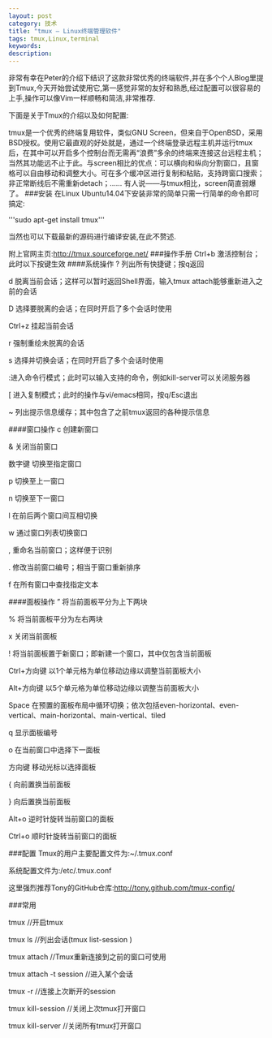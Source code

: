 ```yaml
---
layout: post
category: 技术
title: "tmux – Linux终端管理软件"
tags: tmux,Linux,terminal
keywords:
description:
---
```


非常有幸在Peter的介绍下结识了这款非常优秀的终端软件,并在多个个人Blog里提到Tmux,今天开始尝试使用它,第一感觉非常的友好和熟悉,经过配置可以很容易的上手,操作可以像Vim一样顺畅和简洁,非常推荐.


下面是关于Tmux的介绍以及如何配置:

tmux是一个优秀的终端复用软件，类似GNU Screen，但来自于OpenBSD，采用BSD授权。使用它最直观的好处就是，通过一个终端登录远程主机并运行tmux后，在其中可以开启多个控制台而无需再“浪费”多余的终端来连接这台远程主机；当然其功能远不止于此。与screen相比的优点：可以横向和纵向分割窗口，且窗格可以自由移动和调整大小。可在多个缓冲区进行复制和粘贴，支持跨窗口搜索；非正常断线后不需重新detach；…… 有人说——与tmux相比，screen简直弱爆了。
###安装
在Linux Ubuntu14.04下安装非常的简单只需一行简单的命令即可搞定:

'''sudo apt-get install tmux'''

当然也可以下载最新的源码进行编译安装,在此不赘述.

附上官网主页:<http://tmux.sourceforge.net/>
###操作手册
Ctrl+b  激活控制台；此时以下按键生效
####系统操作
? 列出所有快捷键；按q返回

d 脱离当前会话；这样可以暂时返回Shell界面，输入tmux attach能够重新进入之前的会话

D 选择要脱离的会话；在同时开启了多个会话时使用

Ctrl+z  挂起当前会话

r 强制重绘未脱离的会话

s 选择并切换会话；在同时开启了多个会话时使用

:进入命令行模式；此时可以输入支持的命令，例如kill-server可以关闭服务器

[ 进入复制模式；此时的操作与vi/emacs相同，按q/Esc退出

~ 列出提示信息缓存；其中包含了之前tmux返回的各种提示信息

####窗口操作
c 创建新窗口

& 关闭当前窗口

数字键  切换至指定窗口

p 切换至上一窗口

n 切换至下一窗口

l 在前后两个窗口间互相切换

w 通过窗口列表切换窗口

, 重命名当前窗口；这样便于识别

. 修改当前窗口编号；相当于窗口重新排序

f 在所有窗口中查找指定文本

####面板操作
” 将当前面板平分为上下两块

% 将当前面板平分为左右两块

x 关闭当前面板

! 将当前面板置于新窗口；即新建一个窗口，其中仅包含当前面板

Ctrl+方向键 以1个单元格为单位移动边缘以调整当前面板大小

Alt+方向键  以5个单元格为单位移动边缘以调整当前面板大小

Space 在预置的面板布局中循环切换；依次包括even-horizontal、even-vertical、main-horizontal、main-vertical、tiled

q 显示面板编号

o 在当前窗口中选择下一面板

方向键  移动光标以选择面板

{ 向前置换当前面板

} 向后置换当前面板

Alt+o 逆时针旋转当前窗口的面板

Ctrl+o  顺时针旋转当前窗口的面板

###配置
Tmux的用户主要配置文件为:~/.tmux.conf

系统配置文件为:/etc/.tmux.conf

这里强烈推荐Tony的GitHub仓库:<http://tony.github.com/tmux-config/>


###常用

tmux                             //开启tmux

tmux ls                          //列出会话(tmux list-session )

tmux attach                      //Tmux重新连接到之前的窗口可使用

tmux attach -t session           //进入某个会话

tmux -r                          //连接上次断开的session

tmux kill-session                //关闭上次tmux打开窗口

tmux kill-server                 //关闭所有tmux打开窗口

